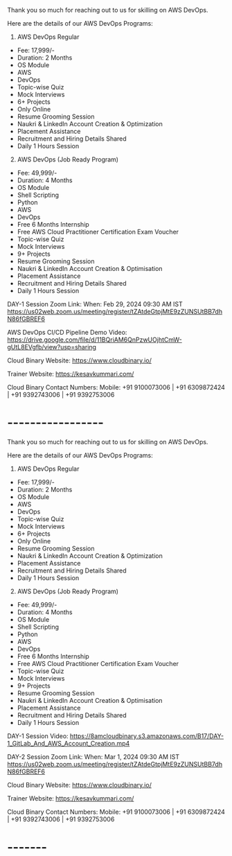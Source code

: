 
Thank you so much for reaching out to us for skilling on AWS DevOps.

Here are the details of our AWS DevOps Programs:

1. AWS DevOps Regular
- Fee: 17,999/-
- Duration: 2 Months
- OS Module
- AWS
- DevOps 
- Topic-wise Quiz
- Mock Interviews
- 6+ Projects
- Only Online
- Resume Grooming Session
- Naukri & LinkedIn Account Creation & Optimization
- Placement Assistance
- Recruitment and Hiring Details Shared
- Daily 1 Hours Session


2. AWS DevOps (Job Ready Program)
- Fee: 49,999/-
- Duration: 4 Months
- OS Module
- Shell Scripting
- Python
- AWS
- DevOps 
- Free 6 Months Internship
- Free AWS Cloud Practitioner Certification Exam Voucher
- Topic-wise Quiz
- Mock Interviews
- 9+ Projects
- Resume Grooming Session
- Naukri & LinkedIn Account Creation & Optimisation
- Placement Assistance
- Recruitment and Hiring Details Shared
- Daily 1 Hours Session

DAY-1 Session Zoom Link: When: Feb 29, 2024 09:30 AM IST 
https://us02web.zoom.us/meeting/register/tZAtdeGtpjMtE9zZUNSUtBB7dhN86fGBREF6 

AWS DevOps CI/CD Pipeline Demo Video:
https://drive.google.com/file/d/11BQriAM6QnPzwUOjhtCmW-gUtL8EVgfb/view?usp=sharing

Cloud Binary Website:
https://www.cloudbinary.io/

Trainer Website:
https://kesavkummari.com/

Cloud Binary Contact Numbers:
Mobile: +91 9100073006 | +91 6309872424 | +91 9392743006 | +91 9392753006


# ----------------- #



Thank you so much for reaching out to us for skilling on AWS DevOps.

Here are the details of our AWS DevOps Programs:

1. AWS DevOps Regular
- Fee: 17,999/-
- Duration: 2 Months
- OS Module
- AWS
- DevOps 
- Topic-wise Quiz
- Mock Interviews
- 6+ Projects
- Only Online
- Resume Grooming Session
- Naukri & LinkedIn Account Creation & Optimization
- Placement Assistance
- Recruitment and Hiring Details Shared
- Daily 1 Hours Session


2. AWS DevOps (Job Ready Program)
- Fee: 49,999/-
- Duration: 4 Months
- OS Module
- Shell Scripting
- Python
- AWS
- DevOps 
- Free 6 Months Internship
- Free AWS Cloud Practitioner Certification Exam Voucher
- Topic-wise Quiz
- Mock Interviews
- 9+ Projects
- Resume Grooming Session
- Naukri & LinkedIn Account Creation & Optimisation
- Placement Assistance
- Recruitment and Hiring Details Shared
- Daily 1 Hours Session



DAY-1 Session Video:
https://8amcloudbinary.s3.amazonaws.com/B17/DAY-1_GitLab_And_AWS_Account_Creation.mp4

DAY-2 Session Zoom Link: When: Mar 1, 2024 09:30 AM IST 
https://us02web.zoom.us/meeting/register/tZAtdeGtpjMtE9zZUNSUtBB7dhN86fGBREF6 

Cloud Binary Website:
https://www.cloudbinary.io/

Trainer Website:
https://kesavkummari.com/

Cloud Binary Contact Numbers:
Mobile: +91 9100073006 | +91 6309872424 | +91 9392743006 | +91 9392753006


# ------- #